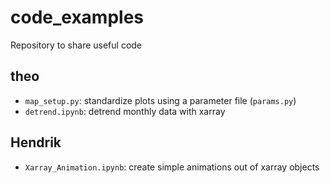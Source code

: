 # code_examples
Repository to share useful code

## theo
* ```map_setup.py```: standardize plots using a parameter file (```params.py```)  
* ```detrend.ipynb```: detrend monthly data with xarray
## Hendrik
* ```Xarray_Animation.ipynb```: create simple animations out of xarray objects
